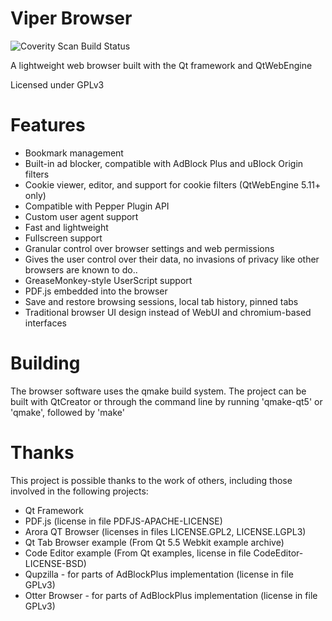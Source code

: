 # Viper Browser

![Coverity Scan Build Status](https://scan.coverity.com/projects/14853/badge.svg?flat=1 "Coverity Scan Build Status")

A lightweight web browser built with the Qt framework and QtWebEngine

Licensed under GPLv3

# Features

* Bookmark management
* Built-in ad blocker, compatible with AdBlock Plus and uBlock Origin filters
* Cookie viewer, editor, and support for cookie filters (QtWebEngine 5.11+ only)
* Compatible with Pepper Plugin API
* Custom user agent support
* Fast and lightweight
* Fullscreen support
* Granular control over browser settings and web permissions
* Gives the user control over their data, no invasions of privacy like other browsers are known to do..
* GreaseMonkey-style UserScript support
* PDF.js embedded into the browser
* Save and restore browsing sessions, local tab history, pinned tabs
* Traditional browser UI design instead of WebUI and chromium-based interfaces

# Building

The browser software uses the qmake build system. The project can be built with QtCreator or through the command line by running 'qmake-qt5' or 'qmake', followed by 'make'

# Thanks

This project is possible thanks to the work of others, including those involved in the following projects:

* Qt Framework
* PDF.js (license in file PDFJS-APACHE-LICENSE)
* Arora QT Browser (licenses in files LICENSE.GPL2, LICENSE.LGPL3)
* Qt Tab Browser example (From Qt 5.5 Webkit example archive)
* Code Editor example (From Qt examples, license in file CodeEditor-LICENSE-BSD)
* Qupzilla - for parts of AdBlockPlus implementation (license in file GPLv3)
* Otter Browser - for parts of AdBlockPlus implementation (license in file GPLv3)
